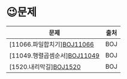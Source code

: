 # 	&#128521;문제


| 문제                                                         | 출처 |
| ------------------------------------------------------------ | ---- |
| [11066.파일합치기][BOJ11066](https://www.acmicpc.net/problem/11066) | BOJ  |
| [11049.행렬곱셈순서][BOJ11049](https://www.acmicpc.net/problem/11049) | BOJ  |
| [1520.내리막길][BOJ1520](https://www.acmicpc.net/problem/1520) | BOJ  |

